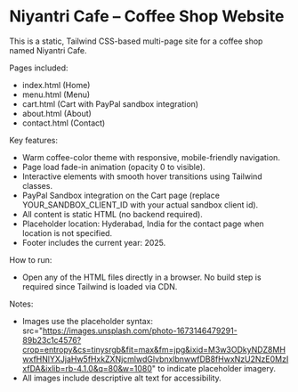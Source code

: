 # Niyantri Cafe – Coffee Shop Website

This is a static, Tailwind CSS-based multi-page site for a coffee shop named Niyantri Cafe.

Pages included:
- index.html (Home)
- menu.html (Menu)
- cart.html (Cart with PayPal sandbox integration)
- about.html (About)
- contact.html (Contact)

Key features:
- Warm coffee-color theme with responsive, mobile-friendly navigation.
- Page load fade-in animation (opacity 0 to visible).
- Interactive elements with smooth hover transitions using Tailwind classes.
- PayPal Sandbox integration on the Cart page (replace YOUR_SANDBOX_CLIENT_ID with your actual sandbox client id).
- All content is static HTML (no backend required).
- Placeholder location: Hyderabad, India for the contact page when location is not specified.
- Footer includes the current year: 2025.

How to run:
- Open any of the HTML files directly in a browser. No build step is required since Tailwind is loaded via CDN.

Notes:
- Images use the placeholder syntax: src="https://images.unsplash.com/photo-1673146479291-89b23c1c4576?crop=entropy&cs=tinysrgb&fit=max&fm=jpg&ixid=M3w3ODkyNDZ8MHwxfHNlYXJjaHw5fHxkZXNjcmlwdGlvbnxlbnwwfDB8fHwxNzU2NzE0MzIxfDA&ixlib=rb-4.1.0&q=80&w=1080" to indicate placeholder imagery.
- All images include descriptive alt text for accessibility.
